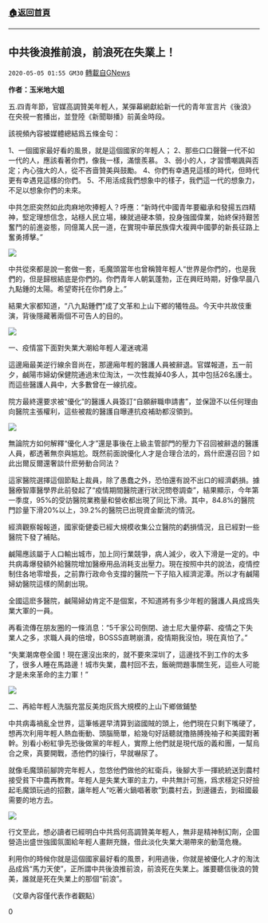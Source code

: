 ###  [:house:返回首頁](https://github.com/ourhimalayas/txt)
---

## 中共後浪推前浪，前浪死在失業上！
`2020-05-05 01:55 GM30` [轉載自GNews](https://gnews.org/zh-hant/194339/)

**作者：玉米地大姐**

五.四青年節，官媒高調贊美年輕人，某彈幕網獻給新一代的青年宣言片《後浪》在央視一套播出，並登陸《新聞聯播》前黃金時段。

該視頻內容被媒體總結爲五條金句：

1、一個國家最好看的風景，就是這個國家的年輕人；
2、那些口口聲聲一代不如一代的人，應該看著你們，像我一樣，滿懷羨慕。
3、弱小的人，才習慣嘲諷與否定；內心強大的人，從不吝啬贊美與鼓勵。
4、你們有幸遇見這樣的時代，但時代更有幸遇見這樣的你們。
5、不用活成我們想象中的樣子，我們這一代的想象力，不足以想象你們的未來。

中共怎麽突然如此肉麻地吹捧輕人？呼應：“新時代中國青年要繼承和發揚五四精神，堅定理想信念，站穩人民立場，練就過硬本領，投身強國偉業，始終保持艱苦奮鬥的前進姿態，同億萬人民一道，在實現中華民族偉大複興中國夢的新長征路上奮勇搏擊。”

![](https://s3.amazonaws.com/gnews-media-offload/wp-content/uploads/2020/05/05014222/2-23.jpg)

中共從來都是說一套做一套，毛魔頭當年也曾稱贊年輕人“世界是你們的，也是我們的，但是歸根結底是你們的。你們青年人朝氣蓬勃，正在興旺時期，好像早晨八九點鍾的太陽。希望寄托在你們身上。”

結果大家都知道，“八九點鍾們”成了文革和上山下鄉的犧牲品。今天中共故伎重演，背後隱藏著兩個不可告人的目的。

![](https://s3.amazonaws.com/gnews-media-offload/wp-content/uploads/2020/05/05014309/3-16.jpg)

一、疫情當下面對失業大潮給年輕人灌迷魂湯

這邊廂最美逆行線余音尚在，那邊廂年輕的醫護人員被辭退。官媒報道，五一前夕，鹹陽市婦幼保健院通過末位淘汰，一次性裁掉40多人，其中包括26名護士。而這些醫護人員中，大多數曾在一線抗疫。

院方最終還要求被“優化”的醫護人員簽訂“自願辭職申請書”，並保證不以任何理由向醫院主張權利，這些被裁的醫護自曝連抗疫補助都沒領到。

![](https://s3.amazonaws.com/gnews-media-offload/wp-content/uploads/2020/05/05014349/4-7.jpg)

無論院方如何解釋“優化人才”還是事後在上級主管部門的壓力下召回被辭退的醫護人員，都透著無奈與尴尬。既然前面說優化人才是合理合法的，爲什麽還召回？如此出爾反爾還奢談什麽勞動合同法？

這家醫院選擇這個節點上裁員，除了愚蠢之外，恐怕還有說不出口的經濟虧損。據醫療智庫醫學界此前發起了“疫情期間醫院運行狀況問卷調查”，結果顯示，今年第一季度，95%的受訪醫院業務量和營收都出現了同比下滑。其中，84.8%的醫院門診量下滑20%以上，39.2%的醫院已出現資金斷流的情況。

經濟觀察報報道，國家衛健委已經大規模收集公立醫院的虧損情況，且已經對一些醫院下發了補貼。

鹹陽應該屬于人口輸出城市，加上同行業競爭，病人減少，收入下滑是一定的。中共病毒爆發額外給醫院增加醫療用品消耗支出壓力。現在按照中共的說法，疫情控制住各地零增長，之前靠行政命令支撐的醫院一下子陷入經濟泥潭。所以才有鹹陽婦幼醫院這樣的鬧劇出現。

全國這麽多醫院，鹹陽婦幼肯定不是個案，不知道將有多少年輕的醫護人員成爲失業大軍的一員。

再看流傳在朋友圈的一條消息：“5千家公司倒閉、迪士尼大量停薪、疫情之下失業人之多，求職人員的倍增，BOSSS直聘崩潰，疫情期我沒怕，現在真怕了。”

“失業潮席卷全國！現在還沒出來的，就不要來深圳了，這邊找不到工作的太多了，很多人睡在馬路邊！城市失業，農村回不去，飯碗問題事關生死，這些人可能才是未來革命的主力軍！”

![](https://s3.amazonaws.com/gnews-media-offload/wp-content/uploads/2020/05/05014506/7-5.jpg)

二、再給年輕人洗腦充當反美炮灰爲大規模的上山下鄉做鋪墊

中共病毒禍亂全世界，這筆帳遲早清算到盜國賊的頭上，他們現在只剩下嘴硬了，想再次利用年輕人熱血衝動、頭腦簡單，給幾句好話聽就撸胳膊挽袖子和美國對著幹。別看小粉紅爭先恐後做黨的年輕人，實際上他們就是現代版的義和團，一幫烏合之衆，真要開戰，憑他們的操行，早就嚇尿了。

就像毛魔頭前腳誇完年輕人，忽悠他們做他的紅衛兵，後腳大手一揮統統送到農村接受貧下中農再教育。年輕人是失業大軍的主力，中共無計可施，爲求穩定只好撿起毛魔頭玩過的招數，讓年輕人“吃著火鍋唱著歌”到農村去，到邊疆去，到祖國最需要的地方去。

![](https://s3.amazonaws.com/gnews-media-offload/wp-content/uploads/2020/05/05014539/8-3.jpg)

行文至此，想必讀者已經明白中共爲何高調贊美年輕人，無非是精神制幻劑，企圖營造出盛世強國氛圍給年輕人畫餅充饑，借此淡化失業大潮帶來的動蕩危機。

利用你的時候你就是這個國家最好看的風景，利用過後，你就是被優化人才的淘汰品成爲“馬力天使”，正所謂中共後浪推前浪，前浪死在失業上。誰要聽信後浪的贊美，誰就是死在失業上的那個“前浪”。

（文章內容僅代表作者觀點）

0
